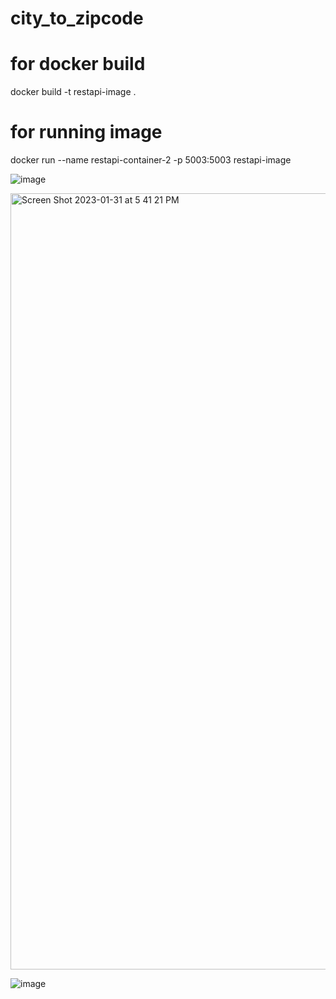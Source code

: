 # city_to_zipcode


# for docker build 
docker build -t restapi-image .

# for running image
docker run --name restapi-container-2 -p 5003:5003 restapi-image



![image](https://user-images.githubusercontent.com/124090003/215927636-3873aee9-7fb2-417d-aefc-24b9abe90675.png)


<img width="1242" alt="Screen Shot 2023-01-31 at 5 41 21 PM" src="https://user-images.githubusercontent.com/124090003/215927440-0910dc8a-fd3b-491d-a0d0-013a45ac8433.png">

![image](https://user-images.githubusercontent.com/124090003/215927846-b543111d-27b2-4069-9c56-9a0c7d3156c0.png)
